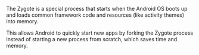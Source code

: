 The Zygote is a special process that starts when the Android OS boots up and loads common framework code and resources (like activity themes) into memory. 

This allows Android to quickly start new apps by forking the Zygote process instead of starting a new process from scratch, which saves time and memory.